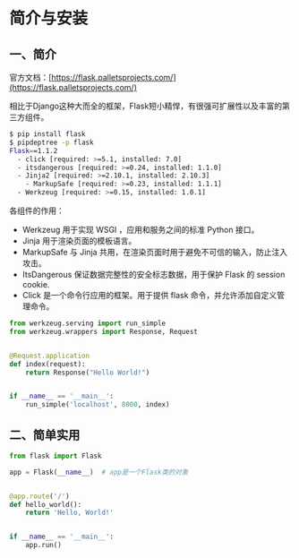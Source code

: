 # 简介与安装

## 一、简介

官方文档：[https://flask.palletsprojects.com/](https://flask.palletsprojects.com/)

相比于Django这种大而全的框架，Flask短小精悍，有很强可扩展性以及丰富的第三方组件。

```bash
$ pip install flask
$ pipdeptree -p flask
Flask==1.1.2
  - click [required: >=5.1, installed: 7.0]
  - itsdangerous [required: >=0.24, installed: 1.1.0]
  - Jinja2 [required: >=2.10.1, installed: 2.10.3]
    - MarkupSafe [required: >=0.23, installed: 1.1.1]
  - Werkzeug [required: >=0.15, installed: 1.0.1]
```

各组件的作用：

- Werkzeug 用于实现 WSGI ，应用和服务之间的标准 Python 接口。 
- Jinja 用于渲染页面的模板语言。 
- MarkupSafe 与 Jinja 共用，在渲染页面时用于避免不可信的输入，防止注入攻击。 
- ItsDangerous 保证数据完整性的安全标志数据，用于保护 Flask 的 session cookie. 
- Click 是一个命令行应用的框架。用于提供 flask 命令，并允许添加自定义管理命令。 

```python
from werkzeug.serving import run_simple
from werkzeug.wrappers import Response, Request


@Request.application
def index(request):
    return Response("Hello World!")


if __name__ == '__main__':
    run_simple('localhost', 8000, index)
```



## 二、简单实用

```python
from flask import Flask

app = Flask(__name__)  # app是一个Flask类的对象


@app.route('/')
def hello_world():
    return 'Hello, World!'


if __name__ == '__main__':
    app.run()
```

